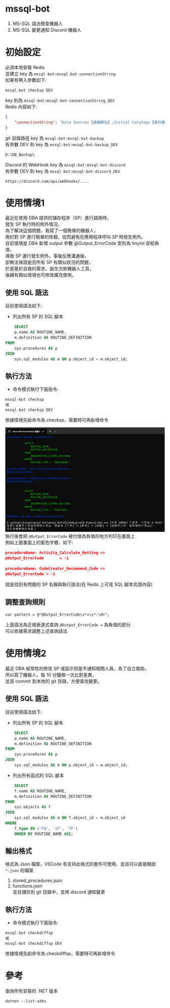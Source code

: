 # mssql-bot
1. MS-SQL 語法檢查機器人  
2. MS-SQL 變更通知 Discord 機器人  

# 初始設定
必須本地安裝 Redis  
並建立 key 為 `mssql-bot:mssql-bot-connectionString`  
如果有帶入參數如下:  
```
mssql-bot checksp DEV
```
key 則為 `mssql-bot:mssql-bot-connectionString_DEV`  
Redis 內容如下:  
```json
{
    "connectionString": "Data Source=【連線網址】;Initial Catalog=【資料庫名稱】;User ID=【帳號】;Password=【密碼】;Connect Timeout=30;Encrypt=False;TrustServerCertificate=False;ApplicationIntent=ReadWrite;MultiSubnetFailover=False;Pooling=true;Min Pool Size=10;Max Pool Size=150;"
}
```
git 目錄路徑 key 為 `mssql-bot:mssql-bot-backup`  
有參數 DEV 則 key 為 `mssql-bot:mssql-bot-backup_DEV`  
```
D:\DB_Backup\
```
Discord 的 WebHook key 為 `mssql-bot:mssql-bot-discord`  
有參數 DEV 則 key 為 `mssql-bot:mssql-bot-discord_DEV`  
```
https://discord.com/api/webhooks/....
```

# 使用情境1
最近在使用 DBA 提供的儲存程序（SP）進行調用時，  
發生 SP 執行時的例外情況。  
為了解決這個問題，我寫了一個簡單的機器人，  
用於對 SP 進行簡單的除錯，從而避免在應用程序呼叫 SP 時發生例外。  
目前情境是 DBA 新增 output 參數 @Output_ErrorCode 型別為 tinyint 卻給負值，  
導致 SP 運行發生例外，事後反應溝通後，  
卻無法保證是否所有 SP 有類似狀況的問題，  
於是基於自救的需求，誕生次款機器人工具，  
後續有類似情境也可修改擴充使用。  

## 使用 SQL 語法
目前使用語法如下:  
- 列出所有 SP 的 SQL 腳本  
```sql
    SELECT 
    p.name AS ROUTINE_NAME, 
    m.definition AS ROUTINE_DEFINITION 
FROM 
    sys.procedures AS p
JOIN 
    sys.sql_modules AS m ON p.object_id = m.object_id;
```

## 執行方法
- 命令模式執行下面指令:
```
mssql-bot checksp
或
mssql-bot checksp DEV
```
依據情境先給命令為 checksp，需要時可再新增命令

![執行畫面](./images/MSSQL-BOT.png)
執行後會把 `@Output_ErrorCode` 被付值為負值的地方列印在畫面上  
例如上圖畫面上的藍色字體，如下:
```json
procedureName: Activity_Calculate_Betting =>
@Output_ErrorCode       = -1

procedureName: CodeCreator_Recommend_Code =>
@Output_ErrorCode = -1
```
就是找到有問題的 SP 名稱與執行語法(在 Redis 上可見 SQL 腳本完證內容)  

## 調整查詢規則
```
var pattern = @"@Output_ErrorCode\s*=\s*-\d+";
```
上面語法為正規表達式查詢 `@Output_ErrorCode =` 為負值的部分  
可以依據需求調整上述查詢語法

# 使用情境2
最近 DBA 經常性的修改 SP 或函示但是不通知相關人員，為了自立救助，  
所以寫了機器人，每 10 分鐘做一次比對差異，  
並且 commit 到本地的 git 目錄，方便查找變更。  

## 使用 SQL 語法
目前使用語法如下:  
- 列出所有 SP 的 SQL 腳本  
```sql
    SELECT 
    p.name AS ROUTINE_NAME, 
    m.definition AS ROUTINE_DEFINITION 
FROM 
    sys.procedures AS p
JOIN 
    sys.sql_modules AS m ON p.object_id = m.object_id;
```
- 列出所有函式的 SQL 腳本  
```sql
    SELECT 
    f.name AS ROUTINE_NAME, 
    m.definition AS ROUTINE_DEFINITION 
FROM 
    sys.objects AS f
JOIN 
    sys.sql_modules AS m ON f.object_id = m.object_id
WHERE 
    f.type IN ('FN', 'IF', 'TF')
    ORDER BY ROUTINE_NAME ASC;
```

## 輸出格式
格式為 Json 檔案，VSCode 有支持此格式的套件可使用，並且可以直接開啟 `*.json` 的檔案  
1. stored_procedures.json  
2. functions.json  
並且儲存到 git 目錄中，並用 discord 通知變更  

## 執行方法
- 命令模式執行下面指令:  
```
mssql-bot checkdiffsp
或
mssql-bot checkdiffsp DEV
```
依據情境先給命令為 checkdiffsp，需要時可再新增命令  

# 參考
查詢所有安裝的 .NET 版本
```
dotnet --list-sdks
```